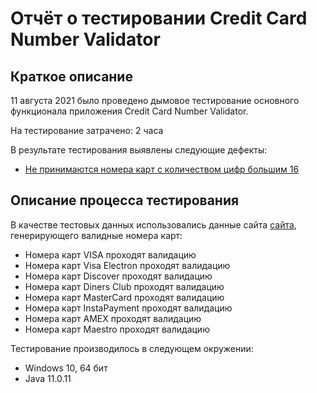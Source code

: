 # Отчёт о тестировании Credit Card Number Validator

## Краткое описание

11 августа 2021 было проведено дымовое тестирование основного функционала приложения Credit Card Number Validator.

На тестирование затрачено: 2 часа

В результате тестирования выявлены следующие дефекты:
* [Не принимаются номера карт с количеством цифр большим 16](https://github.com/conylafeyy/1/issues/1)


## Описание процесса тестирования

В качестве тестовых данных использовались данные сайта [сайта](https://www.freeformatter.com/credit-card-number-generator-validator.html), генерирующего валидные номера карт:

* Номера карт VISA проходят валидацию
* Номера карт Visa Electron проходят валидацию
* Номера карт Discover проходят валидацию
* Номера карт Diners Club проходят валидацию
* Номера карт MasterCard проходят валидацию
* Номера карт InstaPayment проходят валидацию
* Номера карт AMEX проходят валидацию
* Номера карт Maestro проходят валидацию


Тестирование производилось в следующем окружении:
* Windows 10, 64 бит
* Java 11.0.11

